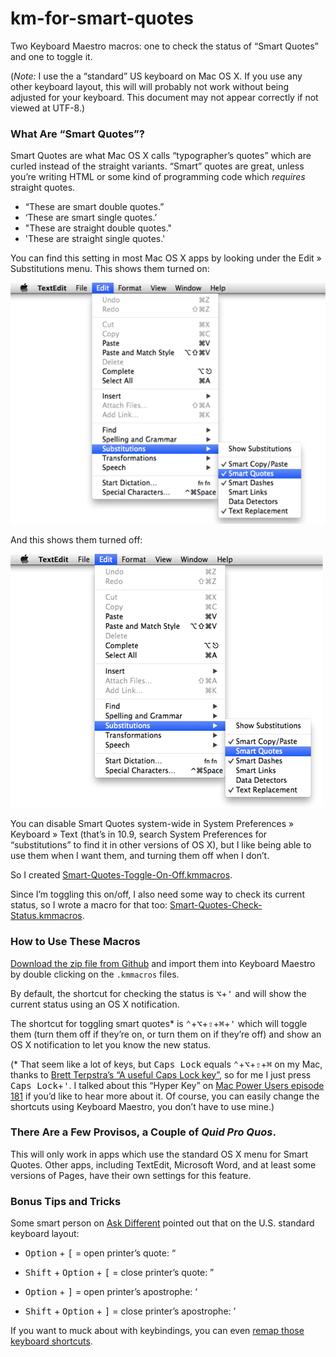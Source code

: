 km-for-smart-quotes
===================

Two Keyboard Maestro macros: one to check the status of “Smart Quotes” and one to toggle it.

(*Note:* I use the a “standard” US keyboard on Mac OS X. If you use any other keyboard layout, this will will probably not work without being adjusted for your keyboard. This document may not appear correctly if not viewed at UTF-8.)

### What Are “Smart Quotes”? ###

Smart Quotes are what Mac OS X calls “typographer’s quotes” which are curled instead of the straight variants. “Smart” quotes are great, unless you’re writing HTML or some kind of programming code which _requires_ straight quotes.

* “These are smart double quotes.”
* ‘These are smart single quotes.’
* "These are straight double quotes."
* 'These are straight single quotes.'

You can find this setting in most Mac OS X apps by looking under the Edit » Substitutions menu. This shows them turned on:

![](img/smart-quotes-marked.png)

And this shows them turned off:

![](img/smart-quotes-unmarked.png)

You can disable Smart Quotes system-wide in System Preferences » Keyboard » Text (that’s in 10.9, search System Preferences for “substitutions” to find it in other versions of OS X), but I like being able to use them when I want them, and turning them off when I don’t.

So I created [Smart-Quotes-Toggle-On-Off.kmmacros][].

Since I’m toggling this on/off, I also need some way to check its current status, so I wrote a macro for that too: [Smart-Quotes-Check-Status.kmmacros][].

### How to Use These Macros ###

[Download the zip file from Github][4] and import them into Keyboard Maestro by double clicking on the `.kmmacros` files.

By default, the shortcut for checking the status is <kbd>⌥</kbd>+<kbd>&#39;</kbd> and will show the current status using an OS X notification.

The shortcut for toggling smart quotes\* is <kbd>⌃</kbd>+<kbd>⌥</kbd>+<kbd>⇧</kbd>+<kbd>⌘</kbd>+<kbd>&#39;</kbd> which will toggle them (turn them off if they’re on, or turn them on if they’re off) and show an OS X notification to let you know the new status.

(\* That seem like a lot of keys, but <kbd>Caps Lock</kbd> equals  <kbd>⌃</kbd>+<kbd>⌥</kbd>+<kbd>⇧</kbd>+<kbd>⌘</kbd>  on my Mac, thanks to [Brett Terpstra’s “A useful Caps Lock key”][1], so for me I just press <kbd>Caps Lock</kbd>+<kbd>&#39;</kbd>. I talked about this “Hyper Key” on [Mac Power Users episode 181][5] if you’d like to hear more about it. Of course, you can easily change the shortcuts using Keyboard Maestro, you don’t have to use mine.)


### There Are a Few Provisos, a Couple of *Quid Pro Quos*. ###

This will only work in apps which use the standard OS X menu for Smart Quotes. Other apps, including TextEdit, Microsoft Word, and at least some versions of Pages, have their own settings for this feature.

### Bonus Tips and Tricks ###

Some smart person on [Ask Different][2] pointed out that on the U.S. standard keyboard layout:

* <kbd>Option</kbd> + <kbd>[</kbd>  = open printer’s quote: “ 

* <kbd>Shift</kbd> + <kbd>Option</kbd> + <kbd>[</kbd>  =  close printer’s quote: ” 

* <kbd>Option</kbd> + <kbd>]</kbd>  = open printer’s apostrophe: ‘

* <kbd>Shift</kbd> + <kbd>Option</kbd> + <kbd>]</kbd> = close printer’s apostrophe: ’ 

If you want to muck about with keybindings, you can even [remap those keyboard shortcuts][3].

<!-- footnotes and reference links -->

[Smart-Quotes-Toggle-On-Off.kmmacros]: Smart-Quotes-Toggle-On-Off.kmmacros

[Smart-Quotes-Check-Status.kmmacros]: Smart-Quotes-Check-Status.kmmacros

[1]: http://brettterpstra.com/2012/12/08/a-useful-caps-lock-key/

[2]: http://apple.stackexchange.com/questions/40215/how-can-i-dynamically-choose-smart-or-non-smart-quotes

[3]: http://www.danandcheryl.com/2010/08/how-to-type-curly-quotes-in-mac-os-x

[4]: https://github.com/tjluoma/km-for-smart-quotes/archive/master.zip

[5]: http://www.macpowerusers.com/2014/03/09/mac-power-users-181-automation-workflows-with-tj-luoma/
